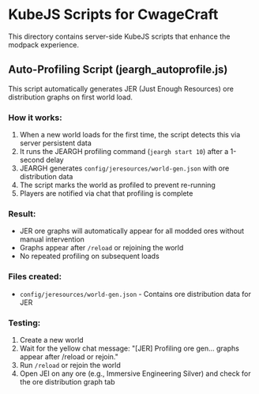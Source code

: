 # KubeJS Scripts for CwageCraft

This directory contains server-side KubeJS scripts that enhance the modpack experience.

## Auto-Profiling Script (jeargh_autoprofile.js)

This script automatically generates JER (Just Enough Resources) ore distribution graphs on first world load.

### How it works:
1. When a new world loads for the first time, the script detects this via server persistent data
2. It runs the JEARGH profiling command (`jeargh start 10`) after a 1-second delay
3. JEARGH generates `config/jeresources/world-gen.json` with ore distribution data
4. The script marks the world as profiled to prevent re-running
5. Players are notified via chat that profiling is complete

### Result:
- JER ore graphs will automatically appear for all modded ores without manual intervention
- Graphs appear after `/reload` or rejoining the world
- No repeated profiling on subsequent loads

### Files created:
- `config/jeresources/world-gen.json` - Contains ore distribution data for JER

### Testing:
1. Create a new world
2. Wait for the yellow chat message: "[JER] Profiling ore gen... graphs appear after /reload or rejoin."
3. Run `/reload` or rejoin the world
4. Open JEI on any ore (e.g., Immersive Engineering Silver) and check for the ore distribution graph tab